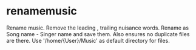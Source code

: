 # renamemusic

Rename music.
Remove the leading , trailing nuisance words.
Rename as Song name - Singer name and save them.
Also ensures no duplicate files are there.
Use '/home/{User}/Music' as default directory for files.
